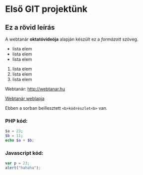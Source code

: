 # Első GIT projektünk
## Ez a rövid leírás

A webtanár **oktatóvideója** alapján készült ez a *formázott* szöveg.

- lista elem
- lista elem
- lista elem

1. lista elem
2. lista elem
3. lista elem

Webtanár: http://webtanar.hu

[Webtanár weblapja](http://webtanar.hu)


Ebben a sorban beillesztett `<b>kódrészlet<b>` van.

### PHP kód:
```php
$a = 23;
$b = 11;
echo $a + $b;
```

### Javascript kód:
```javascript
var p = 23;
alert("hahaha");
```



